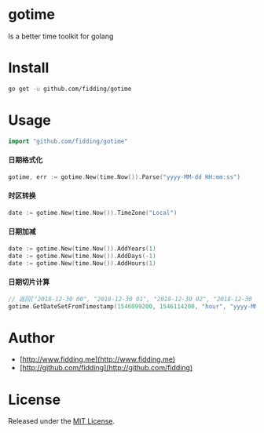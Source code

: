 # gotime
Is a better time  toolkit for golang

# Install

```bash
go get -u github.com/fidding/gotime
```

# Usage
```go
import "github.com/fidding/gotime"
```
#### 日期格式化
```go
gotime, err := gotime.New(time.Now()).Parse("yyyy-MM-dd HH:mm:ss")

```

#### 时区转换
```go
date := gotime.New(time.Now()).TimeZone("Local")
```

#### 日期加减
```go
date := gotime.New(time.Now()).AddYears(1)
date := gotime.New(time.Now()).AddDays(-1)
date := gotime.New(time.Now()).AddHours(1)
```

#### 日期切片计算
```go
// 返回["2018-12-30 00", "2018-12-30 01", "2018-12-30 02", "2018-12-30 03", "2018-12-30 04"]
gotime.GetDateSetFromTimestamp(1546099200, 1546114200, "hour", "yyyy-MM-dd HH", "")
```

# Author

* [http://www.fidding.me](http://www.fidding.me)
* [http://github.com/fidding](http://github.com/fidding)

# License
Released under the [MIT License](http://www.opensource.org/licenses/MIT).